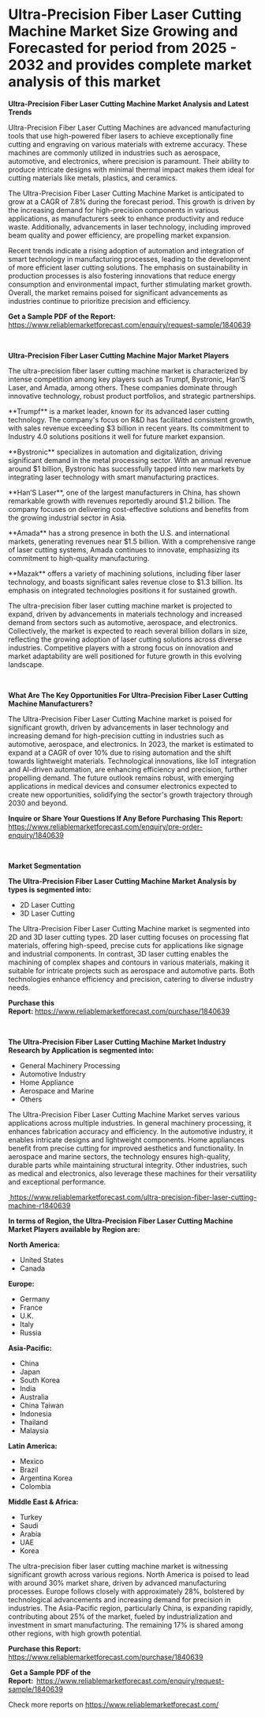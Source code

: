 <p><h1>Ultra-Precision Fiber Laser Cutting Machine Market Size Growing and Forecasted for period from 2025 - 2032 and provides complete market analysis of this market</h1></p><p><strong>Ultra-Precision Fiber Laser Cutting Machine Market Analysis and Latest Trends</strong></p>
<p><p>Ultra-Precision Fiber Laser Cutting Machines are advanced manufacturing tools that use high-powered fiber lasers to achieve exceptionally fine cutting and engraving on various materials with extreme accuracy. These machines are commonly utilized in industries such as aerospace, automotive, and electronics, where precision is paramount. Their ability to produce intricate designs with minimal thermal impact makes them ideal for cutting materials like metals, plastics, and ceramics.</p><p>The Ultra-Precision Fiber Laser Cutting Machine Market is anticipated to grow at a CAGR of 7.8% during the forecast period. This growth is driven by the increasing demand for high-precision components in various applications, as manufacturers seek to enhance productivity and reduce waste. Additionally, advancements in laser technology, including improved beam quality and power efficiency, are propelling market expansion. </p><p>Recent trends indicate a rising adoption of automation and integration of smart technology in manufacturing processes, leading to the development of more efficient laser cutting solutions. The emphasis on sustainability in production processes is also fostering innovations that reduce energy consumption and environmental impact, further stimulating market growth. Overall, the market remains poised for significant advancements as industries continue to prioritize precision and efficiency.</p></p>
<p><strong>Get a Sample PDF of the Report:&nbsp;</strong> <a href="https://www.reliablemarketforecast.com/enquiry/request-sample/1840639?utm_campaign=1893&utm_medium=2&utm_source=Github&utm_content=ia&utm_term=28022025&utm_id=ultra-precision-fiber-laser-cutting-machine">https://www.reliablemarketforecast.com/enquiry/request-sample/1840639</a></p>
<p>&nbsp;</p>
<p><strong>Ultra-Precision Fiber Laser Cutting Machine Major Market Players</strong></p>
<p><p>The ultra-precision fiber laser cutting machine market is characterized by intense competition among key players such as Trumpf, Bystronic, Han’S Laser, and Amada, among others. These companies dominate through innovative technology, robust product portfolios, and strategic partnerships.</p><p>**Trumpf** is a market leader, known for its advanced laser cutting technology. The company's focus on R&D has facilitated consistent growth, with sales revenue exceeding $3 billion in recent years. Its commitment to Industry 4.0 solutions positions it well for future market expansion.</p><p>**Bystronic** specializes in automation and digitalization, driving significant demand in the metal processing sector. With an annual revenue around $1 billion, Bystronic has successfully tapped into new markets by integrating laser technology with smart manufacturing practices.</p><p>**Han’S Laser**, one of the largest manufacturers in China, has shown remarkable growth with revenues reportedly around $1.2 billion. The company focuses on delivering cost-effective solutions and benefits from the growing industrial sector in Asia.</p><p>**Amada** has a strong presence in both the U.S. and international markets, generating revenues near $1.5 billion. With a comprehensive range of laser cutting systems, Amada continues to innovate, emphasizing its commitment to high-quality manufacturing.</p><p>**Mazak** offers a variety of machining solutions, including fiber laser technology, and boasts significant sales revenue close to $1.3 billion. Its emphasis on integrated technologies positions it for sustained growth.</p><p>The ultra-precision fiber laser cutting machine market is projected to expand, driven by advancements in materials technology and increased demand from sectors such as automotive, aerospace, and electronics. Collectively, the market is expected to reach several billion dollars in size, reflecting the growing adoption of laser cutting solutions across diverse industries. Competitive players with a strong focus on innovation and market adaptability are well positioned for future growth in this evolving landscape.</p></p>
<p>&nbsp;</p>
<p><strong>What Are The Key Opportunities For Ultra-Precision Fiber Laser Cutting Machine Manufacturers?</strong></p>
<p><p>The Ultra-Precision Fiber Laser Cutting Machine market is poised for significant growth, driven by advancements in laser technology and increasing demand for high-precision cutting in industries such as automotive, aerospace, and electronics. In 2023, the market is estimated to expand at a CAGR of over 10% due to rising automation and the shift towards lightweight materials. Technological innovations, like IoT integration and AI-driven automation, are enhancing efficiency and precision, further propelling demand. The future outlook remains robust, with emerging applications in medical devices and consumer electronics expected to create new opportunities, solidifying the sector's growth trajectory through 2030 and beyond.</p></p>
<p><strong>Inquire or Share Your Questions If Any Before Purchasing This Report:</strong> <a href="https://www.reliablemarketforecast.com/enquiry/pre-order-enquiry/1840639?utm_campaign=1893&utm_medium=2&utm_source=Github&utm_content=ia&utm_term=28022025&utm_id=ultra-precision-fiber-laser-cutting-machine">https://www.reliablemarketforecast.com/enquiry/pre-order-enquiry/1840639</a></p>
<p>&nbsp;</p>
<p><strong>Market Segmentation</strong></p>
<p><strong>The Ultra-Precision Fiber Laser Cutting Machine Market Analysis by types is segmented into:</strong></p>
<p><ul><li>2D Laser Cutting</li><li>3D Laser Cutting</li></ul></p>
<p><p>The Ultra-Precision Fiber Laser Cutting Machine market is segmented into 2D and 3D laser cutting types. 2D laser cutting focuses on processing flat materials, offering high-speed, precise cuts for applications like signage and industrial components. In contrast, 3D laser cutting enables the machining of complex shapes and contours in various materials, making it suitable for intricate projects such as aerospace and automotive parts. Both technologies enhance efficiency and precision, catering to diverse industry needs.</p></p>
<p><strong>Purchase this Report:&nbsp;</strong><a href="https://www.reliablemarketforecast.com/purchase/1840639?utm_campaign=1893&utm_medium=2&utm_source=Github&utm_content=ia&utm_term=28022025&utm_id=ultra-precision-fiber-laser-cutting-machine">https://www.reliablemarketforecast.com/purchase/1840639</a></p>
<p>&nbsp;</p>
<p><strong>The Ultra-Precision Fiber Laser Cutting Machine Market Industry Research by Application is segmented into:</strong></p>
<p><ul><li>General Machinery Processing</li><li>Automotive Industry</li><li>Home Appliance</li><li>Aerospace and Marine</li><li>Others</li></ul></p>
<p><p>The Ultra-Precision Fiber Laser Cutting Machine Market serves various applications across multiple industries. In general machinery processing, it enhances fabrication accuracy and efficiency. In the automotive industry, it enables intricate designs and lightweight components. Home appliances benefit from precise cutting for improved aesthetics and functionality. In aerospace and marine sectors, the technology ensures high-quality, durable parts while maintaining structural integrity. Other industries, such as medical and electronics, also leverage these machines for their versatility and exceptional performance.</p></p>
<p><a href="https://www.reliablemarketforecast.com/ultra-precision-fiber-laser-cutting-machine-r1840639?utm_campaign=1893&utm_medium=2&utm_source=Github&utm_content=ia&utm_term=28022025&utm_id=ultra-precision-fiber-laser-cutting-machine">&nbsp;https://www.reliablemarketforecast.com/ultra-precision-fiber-laser-cutting-machine-r1840639</a></p>
<p><strong>In terms of Region, the Ultra-Precision Fiber Laser Cutting Machine Market Players available by Region are:</strong></p>
<p>
    <p> <strong> North America: </strong>
        <ul>
            <li>United States</li>
            <li>Canada</li>
        </ul>
        </p> 
    <p> <strong> Europe: </strong>
        <ul>
            <li>Germany</li>
            <li>France</li>
            <li>U.K.</li>
            <li>Italy</li>
            <li>Russia</li>
        </ul>
        </p> 
    <p> <strong> Asia-Pacific: </strong>
        <ul>
            <li>China</li>
            <li>Japan</li>
            <li>South Korea</li>
            <li>India</li>
            <li>Australia</li>
            <li>China Taiwan</li>
            <li>Indonesia</li>
            <li>Thailand</li>
            <li>Malaysia</li>
        </ul>
        </p> 
    <p> <strong> Latin America: </strong>
        <ul>
            <li>Mexico</li>
            <li>Brazil</li>
            <li>Argentina Korea</li>
            <li>Colombia</li>
        </ul>
        </p> 
    <p> <strong> Middle East & Africa: </strong>
        <ul>
            <li>Turkey</li>
            <li>Saudi</li>
            <li>Arabia</li>
            <li>UAE</li>
            <li>Korea</li>
        </ul>
    </p>
    </p>
<p><p>The ultra-precision fiber laser cutting machine market is witnessing significant growth across various regions. North America is poised to lead with around 30% market share, driven by advanced manufacturing processes. Europe follows closely with approximately 28%, bolstered by technological advancements and increasing demand for precision in industries. The Asia-Pacific region, particularly China, is expanding rapidly, contributing about 25% of the market, fueled by industrialization and investment in smart manufacturing. The remaining 17% is shared among other regions, with high growth potential.</p></p>
<p><strong>Purchase this Report: </strong><a href="https://www.reliablemarketforecast.com/purchase/1840639?utm_campaign=1893&utm_medium=2&utm_source=Github&utm_content=ia&utm_term=28022025&utm_id=ultra-precision-fiber-laser-cutting-machine">https://www.reliablemarketforecast.com/purchase/1840639</a></p>
<p>&nbsp;<strong>Get a Sample PDF of the Report:&nbsp;&nbsp;</strong><a href="https://www.reliablemarketforecast.com/enquiry/request-sample/1840639?utm_campaign=1893&utm_medium=2&utm_source=Github&utm_content=ia&utm_term=28022025&utm_id=ultra-precision-fiber-laser-cutting-machine">https://www.reliablemarketforecast.com/enquiry/request-sample/1840639</a></p>
<p><strong></strong></p>
<p>Check more reports on <a href="https://www.reliablemarketforecast.com/?utm_campaign=1893&utm_medium=2&utm_source=Github&utm_content=ia&utm_term=28022025&utm_id=ultra-precision-fiber-laser-cutting-machine">https://www.reliablemarketforecast.com/</a></p>